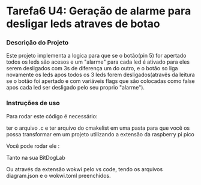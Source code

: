 

# Tarefa6 U4: Geração de alarme para desligar leds atraves de botao

### Descrição do Projeto
Este projeto implementa a logica para que se o botão(pin 5) for apertado todos os leds são acesos e um "alarme" para cada led é ativado para eles serem desligados com 3s de diferença um do outro, e o botão so liga novamente os leds apos todos os 3 leds forem desligados(atravês da leitura se o botão foi apertado e com variáveis flags que são colocadas como false apos cada led ser desligado pelo seu proprio "alarme").


### Instruções de uso

Para rodar este código é necessário:

ter o arquivo .c e ter arquivo do cmakelist em uma pasta para que você os possa transformar em um projeto utilizando a extensão da raspberry pi pico

Você pode rodar ele :

Tanto na sua BitDogLab

Ou através da extensão wokwi pelo vs code, tendo os arquivos diagram.json  e o wokwi.toml preenchidos.

